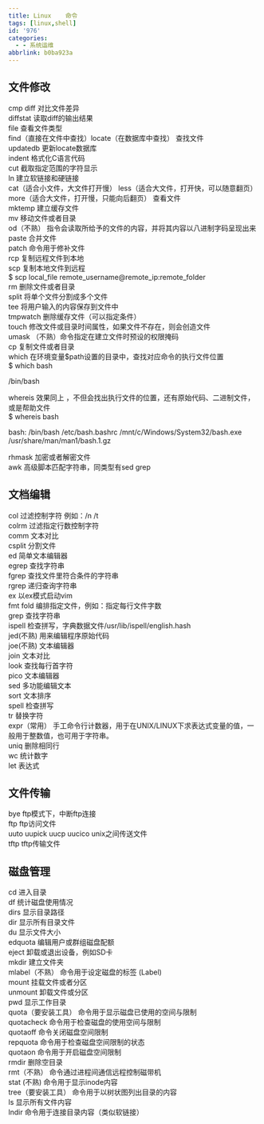 ```yaml
---
title: Linux    命令
tags: [linux,shell]
id: '976'
categories:
  - - 系统运维
abbrlink: b0ba923a
---
```


## 文件修改

cmp diff 对比文件差异  
diffstat 读取diff的输出结果  
file 查看文件类型  
find（直接在文件中查找）locate（在数据库中查找） 查找文件  
updatedb 更新locate数据库  
indent 格式化C语言代码  
cut 截取指定范围的字符显示  
ln 建立软链接和硬链接  
cat（适合小文件，大文件打开慢） less（适合大文件，打开快，可以随意翻页） more（适合大文件，打开慢，只能向后翻页） 查看文件  
mktemp 建立缓存文件  
mv 移动文件或者目录  
od（不熟） 指令会读取所给予的文件的内容，并将其内容以八进制字码呈现出来  
paste 合并文件  
patch 命令用于修补文件  
rcp 复制远程文件到本地  
scp 复制本地文件到远程  
$ scp local\_file remote\_username@remote\_ip:remote\_folder  
rm 删除文件或者目录  
split 将单个文件分割成多个文件  
tee 将用户输入的内容保存到文件中  
tmpwatch 删除缓存文件（可以指定条件）  
touch 修改文件或目录时间属性，如果文件不存在，则会创造文件  
umask （不熟）命令指定在建立文件时预设的权限掩码  
cp 复制文件或者目录  
which 在环境变量$path设置的目录中，查找对应命令的执行文件位置  
$ which bash

/bin/bash

whereis 效果同上 ，不但会找出执行文件的位置，还有原始代码、二进制文件，或是帮助文件  
$ whereis bash

bash: /bin/bash /etc/bash.bashrc /mnt/c/Windows/System32/bash.exe /usr/share/man/man1/bash.1.gz

rhmask 加密或者解密文件  
awk 高级脚本匹配字符串，同类型有sed grep

## 文档编辑

col 过滤控制字符 例如：/n /t  
colrm 过滤指定行数控制字符  
comm 文本对比  
csplit 分割文件  
ed 简单文本编辑器  
egrep 查找字符串  
fgrep 查找文件里符合条件的字符串  
rgrep 递归查询字符串  
ex 以ex模式启动vim  
fmt fold 编排指定文件，例如：指定每行文件字数  
grep 查找字符串  
ispell 检查拼写，字典数据文件/usr/lib/ispell/english.hash  
jed(不熟) 用来编辑程序原始代码  
joe(不熟) 文本编辑器  
join 文本对比  
look 查找每行首字符  
pico 文本编辑器  
sed 多功能编辑文本  
sort 文本排序  
spell 检查拼写  
tr 替换字符  
expr（常用） 手工命令行计数器，用于在UNIX/LINUX下求表达式变量的值，一般用于整数值，也可用于字符串。  
uniq 删除相同行  
wc 统计数字  
let 表达式

## 文件传输

bye ftp模式下，中断ftp连接  
ftp ftp访问文件  
uuto uupick uucp uucico unix之间传送文件  
tftp tftp传输文件

## 磁盘管理

cd 进入目录  
df 统计磁盘使用情况  
dirs 显示目录路径  
dir 显示所有目录文件  
du 显示文件大小  
edquota 编辑用户或群组磁盘配额  
eject 卸载或退出设备，例如SD卡  
mkdir 建立文件夹  
mlabel（不熟） 命令用于设定磁盘的标签 (Label)  
mount 挂载文件或者分区  
unmount 卸载文件或分区  
pwd 显示工作目录  
quota（要安装工具） 命令用于显示磁盘已使用的空间与限制  
quotacheck 命令用于检查磁盘的使用空间与限制  
quotaoff 命令关闭磁盘空间限制  
repquota 命令用于检查磁盘空间限制的状态  
quotaon 命令用于开启磁盘空间限制  
rmdir 删除空目录  
rmt（不熟） 命令通过进程间通信远程控制磁带机  
stat (不熟) 命令用于显示inode内容  
tree（要安装工具） 命令用于以树状图列出目录的内容  
ls 显示所有文件内容  
lndir 命令用于连接目录内容（类似软链接）